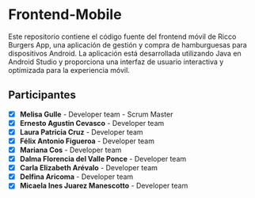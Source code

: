 # Frontend-Mobile
Este repositorio contiene el código fuente del frontend móvil de Ricco Burgers App, una aplicación de gestión y compra de hamburguesas para dispositivos Android. La aplicación está desarrollada utilizando Java en Android Studio y proporciona una interfaz de usuario interactiva y optimizada para la experiencia móvil.

## Participantes

- [x] **Melisa Gulle** - Developer team - Scrum Master  
- [x] **Ernesto Agustin Cevasco** - Developer team  
- [x] **Laura Patricia Cruz** - Developer team  
- [x] **Félix Antonio Figueroa** - Developer team  
- [x] **Mariana Cos** - Developer team  
- [x] **Dalma Florencia del Valle Ponce** - Developer team  
- [x] **Carla Elizabeth Arévalo** - Developer team  
- [x] **Delfina Aricoma** - Developer team  
- [x] **Micaela Ines Juarez Manescotto** - Developer team  
